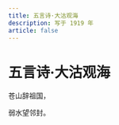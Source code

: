 ```yaml
---
title: 五言诗·大沽观海
description: 写于 1919 年
article: false
---
```


# 五言诗·大沽观海

苍山辞祖国，

弱水望邻封。
